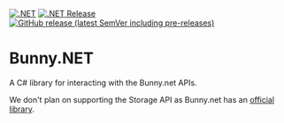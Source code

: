 [![.NET](https://github.com/prplecake/BunnyDotnet/actions/workflows/dotnet.yml/badge.svg)](https://github.com/prplecake/BunnyDotnet/actions/workflows/dotnet.yml)
[![.NET Release](https://github.com/prplecake/BunnyDotnet/actions/workflows/release.yml/badge.svg)](https://github.com/prplecake/BunnyDotnet/actions/workflows/release.yml)
[![GitHub release (latest SemVer including pre-releases)](https://img.shields.io/github/v/release/prplecake/BunnyDotnet?include_prereleases)](https://github.com/prplecake/BunnyDotnet/releases/latest)

# Bunny.NET

A C# library for interacting with the Bunny.net APIs.

We don't plan on supporting the Storage API as Bunny.net has an [official
library][official-storage-lib].

[official-storage-lib]:https://github.com/BunnyWay/BunnyCDN.Net.Storage
